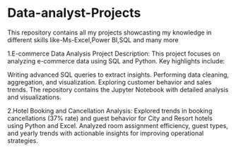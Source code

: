 # Data-analyst-Projects
This repository contains all my projects showcasting my knowledge in different skills like-Ms-Excel,Power BI,SQL and many more

1.E-commerce Data Analysis Project
Description:
This project focuses on analyzing e-commerce data using SQL and Python. Key highlights include:

Writing advanced SQL queries to extract insights.
Performing data cleaning, aggregation, and visualization.
Exploring customer behavior and sales trends.
The repository contains the Jupyter Notebook with detailed analysis and visualizations.

2.Hotel Booking and Cancellation Analysis: Explored trends in booking cancellations (37% rate)
and guest behavior for City and Resort hotels using Python and Excel. Analyzed room assignment efficiency,
guest types, and yearly trends with actionable insights for improving operational strategies.
